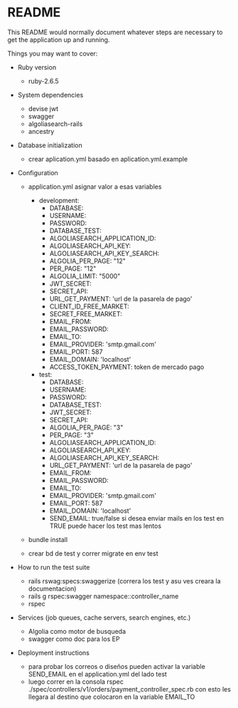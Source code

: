 # README

This README would normally document whatever steps are necessary to get the
application up and running.

Things you may want to cover:

* Ruby version
  - ruby-2.6.5

* System dependencies
  - devise jwt
  - swagger
  - algoliasearch-rails
  - ancestry
 
* Database initialization
  - crear aplication.yml basado en aplication.yml.example

* Configuration
  - application.yml asignar valor a esas variables
    * development:
        * DATABASE:
        * USERNAME:
        * PASSWORD:
        * DATABASE_TEST:
        * ALGOLIASEARCH_APPLICATION_ID:
        * ALGOLIASEARCH_API_KEY:
        * ALGOLIASEARCH_API_KEY_SEARCH:
        * ALGOLIA_PER_PAGE: "12"
        * PER_PAGE: "12"
        * ALGOLIA_LIMIT: "5000"
        * JWT_SECRET:
        * SECRET_API:
        * URL_GET_PAYMENT: 'url de la pasarela de pago'
        * CLIENT_ID_FREE_MARKET:
        * SECRET_FREE_MARKET:
        * EMAIL_FROM:
        * EMAIL_PASSWORD:
        * EMAIL_TO:
        * EMAIL_PROVIDER: 'smtp.gmail.com'
        * EMAIL_PORT: 587
        * EMAIL_DOMAIN: 'localhost'
        * ACCESS_TOKEN_PAYMENT: token de mercado pago
     * test:
        * DATABASE:
        * USERNAME:
        * PASSWORD:
        * DATABASE_TEST:
        * JWT_SECRET:
        * SECRET_API:
        * ALGOLIA_PER_PAGE: "3"
        * PER_PAGE: "3"
        * ALGOLIASEARCH_APPLICATION_ID:
        * ALGOLIASEARCH_API_KEY:
        * ALGOLIASEARCH_API_KEY_SEARCH:
        * URL_GET_PAYMENT: 'url de la pasarela de pago'
        * EMAIL_FROM:
        * EMAIL_PASSWORD:
        * EMAIL_TO:
        * EMAIL_PROVIDER: 'smtp.gmail.com'
        * EMAIL_PORT: 587
        * EMAIL_DOMAIN: 'localhost'
        * SEND_EMAIL: true/false si desea enviar mails en los test en TRUE puede hacer los test mas lentos
        
  - bundle install
  
  - crear bd de test y correr migrate en env test 
 
* How to run the test suite
  - rails rswag:specs:swaggerize (correra los test y asu ves creara la documentacion)
  - rails g rspec:swagger namespace::controller_name
  - rspec
  
* Services (job queues, cache servers, search engines, etc.)
  - Algolia como motor de busqueda
  - swagger como doc para los EP
  
* Deployment instructions
  - para probar los correos o diseños pueden activar la variable SEND_EMAIL
  en el application.yml del lado test
  - luego correr en la consola rspec ./spec/controllers/v1/orders/payment_controller_spec.rb
  con esto les llegara al destino que colocaron en la variable EMAIL_TO
   
 